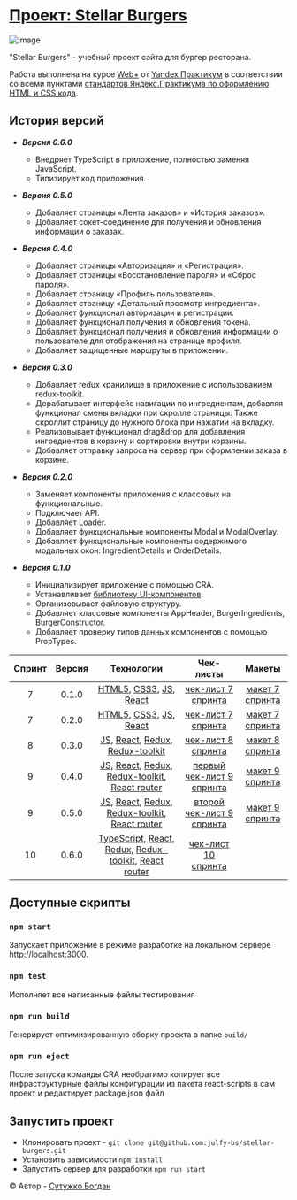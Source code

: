 # [Проект: Stellar Burgers](<https://github.com/julfy-bs/stellar-burgers>)

![image](https://github.com/user-attachments/assets/855f6076-b8ee-492e-ae3f-c894f484fbcd)

"Stellar Burgers" - учебный проект сайта для бургер ресторана.

Работа выполнена на курсе [Web+][yandex-practicum-web-plus] от [Yandex Практикум][yandex-practicum-url] в соответствии
со всеми пунктами [стандартов Яндекс.Практикума по оформлению HTML и CSS кода][yandex-styleguide].

## История версий

- ***Версия 0.6.0***

  - Внедряет TypeScript в приложение, полностью заменяя JavaScript.
  - Типизирует код приложения.


- ***Версия 0.5.0***

    - Добавляет страницы «Лента заказов» и «История заказов».
    - Добавляет сокет-соединение для получения и обновления информации о заказах.


- ***Версия 0.4.0***

    - Добавляет страницы «Авторизация» и «Регистрация».
    - Добавляет страницы «Восстановление пароля» и «Сброс пароля».
    - Добавляет страницу «Профиль пользователя».
    - Добавляет страницу «Детальный просмотр ингредиента».
    - Добавляет функционал авторизации и регистрации.
    - Добавляет функционал получения и обновления токена.
    - Добавляет функционал получения и обновления информации о пользователе для отображения на странице профиля.
    - Добавляет защищенные маршруты в приложении.


- ***Версия 0.3.0***

    - Добавляет redux хранилище в приложение с использованием redux-toolkit.
    - Дорабатывает интерфейс навигации по ингредиентам, добавляя функционал смены вкладки при скролле страницы. Также
      скроллит страницу до нужного блока при нажатии на вкладку.
    - Реализовывает функционал drag&drop для добавления ингредиентов в корзину и сортировки внутри корзины.
    - Добавляет отправку запроса на сервер при оформлении заказа в корзине.


- ***Версия 0.2.0***

    - Заменяет компоненты приложения с классовых на функциональные.
    - Подключает API.
    - Добавляет Loader.
    - Добавляет функциональные компоненты Modal и ModalOverlay.
    - Добавляет функциональные компоненты содержимого модальных окон: IngredientDetails и OrderDetails.


- ***Версия 0.1.0***

    - Инициализирует приложение с помощью CRA.
    - Устанавливает [библиотеку UI-компонентов][project-ui-library].
    - Организовывает файловую структуру.
    - Добавляет классовые компоненты AppHeader, BurgerIngredients, BurgerConstructor.
    - Добавляет проверку типов данных компонентов с помощью PropTypes.

| Спринт | Версия |                                                               Технологии                                                                |                     Чек-листы                      |               Макеты               |
|:------:|:------:|:---------------------------------------------------------------------------------------------------------------------------------------:|:--------------------------------------------------:|:----------------------------------:|
|   7    | 0.1.0  |                                [HTML5][tech-html], [CSS3][tech-css], [JS][tech-js], [React][tech-react]                                 |     [чек-лист 7 спринта][project-checklist-1]      | [макет 7 спринта][project-figma-1] |
|   7    | 0.2.0  |                                [HTML5][tech-html], [CSS3][tech-css], [JS][tech-js], [React][tech-react]                                 |     [чек-лист 7 спринта][project-checklist-1]      | [макет 7 спринта][project-figma-1] |
|   8    | 0.3.0  |                      [JS][tech-js], [React][tech-react], [Redux][tech-redux], [Redux-toolkit][tech-redux-toolkit]                       |     [чек-лист 8 спринта][project-checklist-2]      | [макет 8 спринта][project-figma-2] |
|   9    | 0.4.0  |     [JS][tech-js], [React][tech-react], [Redux][tech-redux], [Redux-toolkit][tech-redux-toolkit], [React router][tech-react-router]     | [первый чек-лист 9 спринта][project-checklist-3-1] | [макет 9 спринта][project-figma-3] |
|   9    | 0.5.0  |     [JS][tech-js], [React][tech-react], [Redux][tech-redux], [Redux-toolkit][tech-redux-toolkit], [React router][tech-react-router]     | [второй чек-лист 9 спринта][project-checklist-3-1] | [макет 9 спринта][project-figma-3] |
|   10   | 0.6.0  | [TypeScript][tech-ts], [React][tech-react], [Redux][tech-redux], [Redux-toolkit][tech-redux-toolkit], [React router][tech-react-router] |     [чек-лист 10 спринта][project-checklist-4]     |                                    |

## Доступные скрипты

### `npm start`

Запускает приложение в режиме разработке на локальном сервере http://localhost:3000.

### `npm test`

Исполняет все написанные файлы тестирования

### `npm run build`

Генерирует оптимизированную сборку проекта в папке `build/`

### `npm run eject`

После запуска команды CRA необратимо копирует все инфраструктурные файлы конфигурации из пакета react-scripts в сам
проект и редактирует package.json файл

## Запустить проект

- Клонировать проект - `git clone git@github.com:julfy-bs/stellar-burgers.git`
- Установить зависимости `npm install`
- Запустить сервер для разработки `npm run start`

&copy; Автор - [Сутужко Богдан][author-github]

[//]: # 'Общие переменные для проектов Yandex'

[yandex-practicum-web-plus]: https://practicum.yandex.ru/promo/long-courses/web

[yandex-practicum-url]: https://practicum.yandex.ru/

[yandex-styleguide]: https://code.s3.yandex.net/web-developer/static/design-rules/index.html

[//]: # 'Общие переменные автора'

[author-github]: https://github.com/julfy-bs

[//]: # 'Переменные приложения'

[project-checklist-1]: https://code.s3.yandex.net/web-plus/checklists/checklist_pdf/checklist_7.pdf

[project-checklist-2]: https://code.s3.yandex.net/web-plus/checklists/checklist_pdf/checklist_8.pdf

[project-checklist-3-1]: https://code.s3.yandex.net/web-plus/checklists/checklist_pdf/checklist_9-1.pdf

[project-checklist-3-2]: https://code.s3.yandex.net/web-plus/checklists/checklist_pdf/checklist_9-2.pdf

[project-checklist-4]: https://code.s3.yandex.net/web-plus/checklists/checklist_pdf/checklist_10.pdf

[project-figma-1]: https://www.figma.com/file/zFGN2O5xktHl9VmoOieq5E/React-_-%D0%9F%D1%80%D0%BE%D0%B5%D0%BA%D1%82%D0%BD%D1%8B%D0%B5-%D0%B7%D0%B0%D0%B4%D0%B0%D1%87%D0%B8_external_link?node-id=0%3A1

[project-figma-2]: https://www.figma.com/file/ocw9a6hNGeAejl4F3G9fp8/React-_-%D0%9F%D1%80%D0%BE%D0%B5%D0%BA%D1%82%D0%BD%D1%8B%D0%B5-%D0%B7%D0%B0%D0%B4%D0%B0%D1%87%D0%B8-(3-%D0%BC%D0%B5%D1%81%D1%8F%D1%86%D0%B0)_external_link?type=design&node-id=2973-2131&t=yKnqfxFYJJXliLJ3-0

[project-figma-3]: https://www.figma.com/file/ocw9a6hNGeAejl4F3G9fp8/React-_-%D0%9F%D1%80%D0%BE%D0%B5%D0%BA%D1%82%D0%BD%D1%8B%D0%B5-%D0%B7%D0%B0%D0%B4%D0%B0%D1%87%D0%B8-(3-%D0%BC%D0%B5%D1%81%D1%8F%D1%86%D0%B0)_external_link?type=design&node-id=6291-2799&mode=design

[project-ui-library]: https://yandex-practicum.github.io/react-developer-burger-ui-components/

[//]: # 'Переменные используемых технологий'

[tech-html]: https://html5.org/

[tech-css]: https://www.w3.org/Style/CSS/Overview.en.html

[tech-js]: https://www.javascript.com/

[tech-ts]: https://www.typescriptlang.org/

[tech-react]: https://react.dev/

[tech-react-router]: https://reactrouter.com/en/main

[tech-redux]: https://redux.js.org/

[tech-redux-toolkit]: https://redux-toolkit.js.org/
